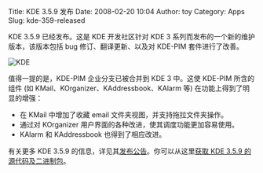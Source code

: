 Title: KDE 3.5.9 发布
Date: 2008-02-20 10:04
Author: toy
Category: Apps
Slug: kde-359-released

KDE 3.5.9 已经发布。这是 KDE 开发社区针对 KDE 3
系列而发布的一个新的维护版本，该版本包括 bug 修订、翻译更新、以及对
KDE-PIM 套件进行了改善。

![KDE](http://i.linuxtoy.org/i/2007/04/kde-logo.jpg)

值得一提的是，KDE-PIM 企业分支已被合并到 KDE 3 中。这使 KDE-PIM
所含的组件 (如 KMail、KOrganizer、KAddressbook、KAlarm 等)
在功能上得到了明显的增强：

-   在 KMail 中增加了收藏 email 文件夹视图，并支持拖拉文件夹操作。
-   通过对 KOrganizer 用户界面的各种改进，使其调度功能更加容易使用。
-   KAlarm 和 KAddressbook 也得到了相应改进。

有关更多 KDE 3.5.9
的信息，详见其[发布公告](http://www.kde.org/announcements/announce-3.5.9.php)。你可以从这里[获取
KDE 3.5.9 的源代码及二进制包](http://www.kde.org/info/3.5.9.php)。
